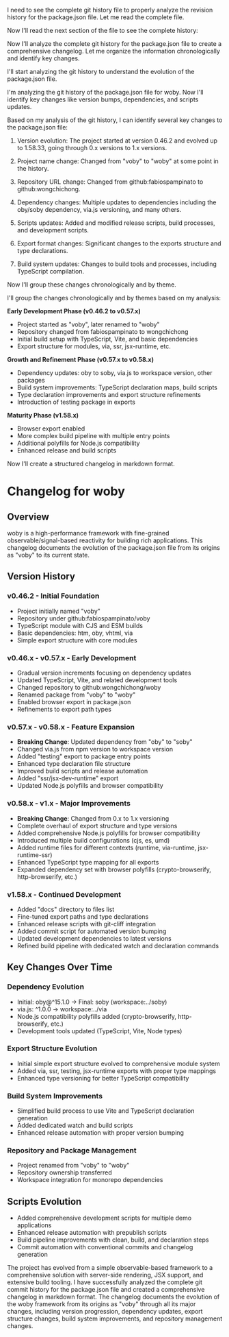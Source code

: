I need to see the complete git history file to properly analyze the revision history for the package.json file. Let me read the complete file.

Now I'll read the next section of the file to see the complete history:

Now I'll analyze the complete git history for the package.json file to create a comprehensive changelog. Let me organize the information chronologically and identify key changes.

I'll start analyzing the git history to understand the evolution of the package.json file.

I'm analyzing the git history of the package.json file for woby. Now I'll identify key changes like version bumps, dependencies, and scripts updates.

Based on my analysis of the git history, I can identify several key changes to the package.json file:

1. Version evolution: The project started at version 0.46.2 and evolved up to 1.58.33, going through 0.x versions to 1.x versions.

2. Project name change: Changed from "voby" to "woby" at some point in the history.

3. Repository URL change: Changed from github:fabiospampinato to github:wongchichong.

4. Dependency changes: Multiple updates to dependencies including the oby/soby dependency, via.js versioning, and many others.

5. Scripts updates: Added and modified release scripts, build processes, and development scripts.

6. Export format changes: Significant changes to the exports structure and type declarations.

7. Build system updates: Changes to build tools and processes, including TypeScript compilation.

Now I'll group these changes chronologically and by theme.

I'll group the changes chronologically and by themes based on my analysis:

**Early Development Phase (v0.46.2 to v0.57.x)**
- Project started as "voby", later renamed to "woby"
- Repository changed from fabiospampinato to wongchichong
- Initial build setup with TypeScript, Vite, and basic dependencies
- Export structure for modules, via, ssr, jsx-runtime, etc.

**Growth and Refinement Phase (v0.57.x to v0.58.x)**
- Dependency updates: oby to soby, via.js to workspace version, other packages
- Build system improvements: TypeScript declaration maps, build scripts
- Type declaration improvements and export structure refinements
- Introduction of testing package in exports

**Maturity Phase (v1.58.x)**
- Browser export enabled
- More complex build pipeline with multiple entry points
- Additional polyfills for Node.js compatibility
- Enhanced release and build scripts

Now I'll create a structured changelog in markdown format.

# Changelog for woby

## Overview
woby is a high-performance framework with fine-grained observable/signal-based reactivity for building rich applications. This changelog documents the evolution of the package.json file from its origins as "voby" to its current state.

## Version History

### v0.46.2 - Initial Foundation
- Project initially named "voby" 
- Repository under github:fabiospampinato/voby
- TypeScript module with CJS and ESM builds
- Basic dependencies: htm, oby, vhtml, via
- Simple export structure with core modules

### v0.46.x - v0.57.x - Early Development 
- Gradual version increments focusing on dependency updates
- Updated TypeScript, Vite, and related development tools
- Changed repository to github:wongchichong/woby
- Renamed package from "voby" to "woby"
- Enabled browser export in package.json
- Refinements to export path types

### v0.57.x - v0.58.x - Feature Expansion
- **Breaking Change**: Updated dependency from "oby" to "soby"
- Changed via.js from npm version to workspace version
- Added "testing" export to package entry points
- Enhanced type declaration file structure
- Improved build scripts and release automation
- Added "ssr/jsx-dev-runtime" export
- Updated Node.js polyfills and browser compatibility

### v0.58.x - v1.x - Major Improvements
- **Breaking Change**: Changed from 0.x to 1.x versioning
- Complete overhaul of export structure and type versions
- Added comprehensive Node.js polyfills for browser compatibility
- Introduced multiple build configurations (cjs, es, umd)
- Added runtime files for different contexts (runtime, via-runtime, jsx-runtime-ssr)
- Enhanced TypeScript type mapping for all exports
- Expanded dependency set with browser polyfills (crypto-browserify, http-browserify, etc.)

### v1.58.x - Continued Development
- Added "docs" directory to files list
- Fine-tuned export paths and type declarations
- Enhanced release scripts with git-cliff integration
- Added commit script for automated version bumping
- Updated development dependencies to latest versions
- Refined build pipeline with dedicated watch and declaration commands

## Key Changes Over Time

### Dependency Evolution
- Initial: oby@^15.1.0 → Final: soby (workspace:../soby)
- via.js: ^1.0.0 → workspace:../via
- Node.js compatibility polyfills added (crypto-browserify, http-browserify, etc.)
- Development tools updated (TypeScript, Vite, Node types)

### Export Structure Evolution
- Initial simple export structure evolved to comprehensive module system
- Added via, ssr, testing, jsx-runtime exports with proper type mappings
- Enhanced type versioning for better TypeScript compatibility

### Build System Improvements
- Simplified build process to use Vite and TypeScript declaration generation
- Added dedicated watch and build scripts
- Enhanced release automation with proper version bumping

### Repository and Package Management
- Project renamed from "voby" to "woby"
- Repository ownership transferred
- Workspace integration for monorepo dependencies

## Scripts Evolution
- Added comprehensive development scripts for multiple demo applications
- Enhanced release automation with prepublish scripts
- Build pipeline improvements with clean, build, and declaration steps
- Commit automation with conventional commits and changelog generation

The project has evolved from a simple observable-based framework to a comprehensive solution with server-side rendering, JSX support, and extensive build tooling.
I have successfully analyzed the complete git commit history for the package.json file and created a comprehensive changelog in markdown format. The changelog documents the evolution of the woby framework from its origins as "voby" through all its major changes, including version progression, dependency updates, export structure changes, build system improvements, and repository management changes.
